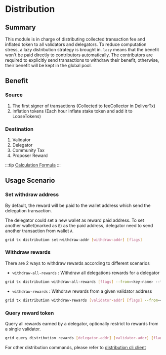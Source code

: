 # Distribution

## Summary

This module is in charge of distributing collected transaction fee and inflated token to all validators and delegators. To reduce computation stress, a lazy distribution strategy is brought in. `lazy` means that the benefit won't be paid directly to contributors automatically. The contributors are required to explicitly send transactions to withdraw their benefit, otherwise, their benefit will be kept in the global pool.

## Benefit

### Source

1. The first signer of transactions (Collected to feeCollector in DeliverTx)
2. Inflation tokens (Each hour Inflate stake token and add it to LooseTokens)

### Destination

1. Validator
2. Delegator
3. Community Tax
4. Proposer Reward

:::tip
[Calculation Formula](../concepts/general-concepts.md#staking-rewards-calculation-formula)
:::

## Usage Scenario

### Set withdraw address

By default, the reward will be paid to the wallet address which send the delegation transaction.

The delegator could set a new wallet as reward paid address. To set another wallet(marked as `B`) as the paid address, delegator need to send another transaction from wallet `A`.

```bash
grid tx distribution set-withdraw-addr [withdraw-addr] [flags]
```  

### Withdraw rewards

There are 2 ways to withdraw rewards according to different scenarios

- `withdraw-all-rewards` : Withdraw all delegations rewards for a delegator

```bash
grid tx distribution withdraw-all-rewards [flags] --from=<key-name> --fees=0.3grid --chain-id=gridhub
```

- `withdraw-rewards` : Withdraw rewards from a given validator address

```bash
grid tx distribution withdraw-rewards [validator-addr] [flags] --from=<key-name> --fees=0.3grid --chain-id=gridhub
```

### Query reward token

Query all rewards earned by a delegator, optionally restrict to rewards from a single validator.

```bash
grid query distribution rewards [delegator-addr] [validator-addr] [flags]
```

For other distribution commands, please refer to [distribution cli client](../cli-client/distribution.md)
